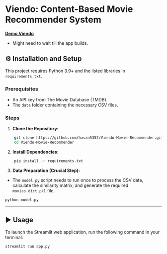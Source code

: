 # Viendo: Content-Based Movie Recommender System
**[Demo Viendo](https://viendo-movie-recommender-bnulati3xkdeugqxvl6rhe.streamlit.app/)**
- Might need to wait till the app builds.

## ⚙️ Installation and Setup
This project requires Python 3.9+ and the listed libraries in `requirements.txt`.

### Prerequisites
* An API key from The Movie Database (TMDB).
* The `data` folder containing the necessary CSV files.

### Steps
1.  **Clone the Repository:**
```bash
    git clone https://github.com/hasan5352/Viendo-Movie-Recommender.git
    cd Viendo-Movie-Recommender
```
2.  **Install Dependencies:**
```bash
    pip install -r requirements.txt
```
3.  **Data Preparation (Crucial Step):**
- The `model.py` script needs to run once to process the CSV data, calculate the similarity matrix, and generate the required `movies_dict.pkl` file.
```bash
python model.py
```

---
## ▶️ Usage
To launch the Streamlit web application, run the following command in your terminal:
```bash
streamlit run app.py





